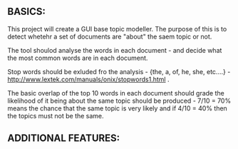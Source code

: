 BASICS:
---------------------------------------------------------------------------------------------------------------------------------------------------------------------------------------------
This project will create a GUI base topic modeller. The purpose of this is to detect whetehr a set of documents are "about" the saem topic or not.

The tool shoulod analyse the words in each document - and decide what the most common words are in each document.

Stop words should be exluded fro the analysis - {the, a, of, he, she, etc....} - http://www.lextek.com/manuals/onix/stopwords1.html .

The basic overlap of the top 10 words in each document should grade the likelihood of it being about the same topic should be produced - 7/10 = 70% means the chance that the same topic is very likely and if 4/10 = 40% then the topics must not be the same.

ADDITIONAL FEATURES:
---------------------------------------------------------------------------------------------------------------------------------------------------------------------------------------------
